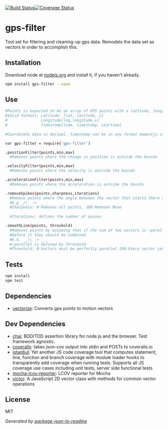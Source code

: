 
[![Build Status](https://travis-ci.org/jzeiders/gps-filter.svg?branch=master)](https://travis-ci.org/jzeiders/gps-filter)[![Coverage Status](https://coveralls.io/repos/github/jzeiders/gps-filter/badge.svg)](https://coveralls.io/github/jzeiders/gps-filter)

# gps-filter

Tool set for filtering and cleaning-up gps data. Remodels the data set as vectors in order to accomplish this.

## Installation

Download node at [nodejs.org](http://nodejs.org) and install it, if you haven't already.

```sh
npm install gps-filter --save
```
## Use
```sh
#Points is expected to be an array of GPS points with a latitude, longitude, and timestamp;
#Valid formats: Latitude: [lat, latitude, y]
#               Longitude[lng,longitude,x] 
#               Timestamp[time, timestamp, startime]
                
#Coordinate data in decimal, timestamp can be in any format momentjs can handle

var gps-filter = require('gps-filter')

.positionFilter(points,min,max)
  #Removes points where the change in position is outside the bounds

.velocityFilter(points,min,max)
  #Removes points where the velocity is outside the bounds

.accelerationFilter(points,min,max)
  #Removes points where the acceleration is outside the bounds

.removeSpikes(points,sharpness,iterations)
  #Remove points where the angle between the vector that starts there and ends there is greater than the sharpness
  #E.g _/\_ ->  _ _ 
  #Sharpness: 0-Removes all points, 180-Removes None
  
  #Iterations: defines the number of passes

.smoothLine(points, threshold)
  #Removes points by assuming that if the sum of two vectors is ~parallel to the one
  #before it they should be combined
  #E.G. __/\ -> ___ 
  #~parallel is defined by threshold
  #Threshold: 0-Vectors must be perfectly parallel 180-Every vector considered parallel (will delete everything!)

```

## Tests

```sh
npm install
npm test
```

## Dependencies

- [vectorize](git+https://github.com/jzeiders/gps-filter.git): Converts gps points to motion vectors

## Dev Dependencies

- [chai](https://github.com/chaijs/chai): BDD/TDD assertion library for node.js and the browser. Test framework agnostic.
- [coveralls](https://github.com/nickmerwin/node-coveralls): takes json-cov output into stdin and POSTs to coveralls.io
- [istanbul](https://github.com/gotwarlost/istanbul): Yet another JS code coverage tool that computes statement, line, function and branch coverage with module loader hooks to transparently add coverage when running tests. Supports all JS coverage use cases including unit tests, server side functional tests
- [mocha-lcov-reporter](https://github.com/StevenLooman/mocha-lcov-reporter): LCOV reporter for Mocha
- [victor](https://github.com/maxkueng/victor): A JavaScript 2D vector class with methods for common vector operations


## License

MIT

_Generated by [package-json-to-readme](https://github.com/zeke/package-json-to-readme)_
